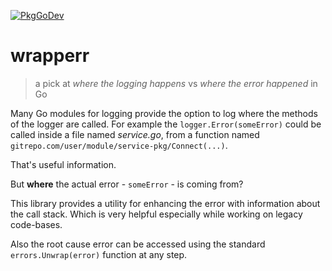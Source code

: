 [![PkgGoDev](https://pkg.go.dev/badge/dc0d/wrapperr)](https://pkg.go.dev/github.com/dc0d/wrapperr)

# wrapperr

> a pick at _where the logging happens_ vs _where the error happened_ in Go

Many Go modules for logging provide the option to log where the methods of the logger are called. For example the `logger.Error(someError)` could be called inside a file named _service.go_, from a function named `gitrepo.com/user/module/service-pkg/Connect(...)`.

That's useful information.

But **where** the actual error - `someError` - is coming from?

This library provides a utility for enhancing the error with information about the call stack. Which is very helpful especially while working on legacy code-bases.

Also the root cause error can be accessed using the standard `errors.Unwrap(error)` function at any step.